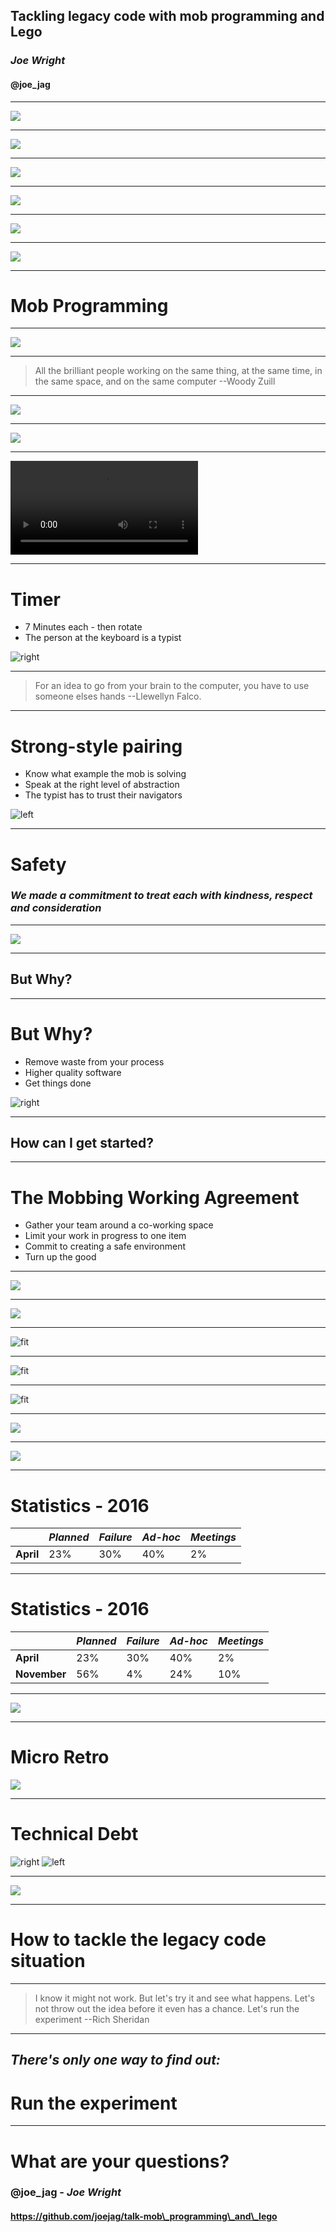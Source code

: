 ## Tackling legacy code with mob programming and Lego

### *Joe Wright*
#### __@joe_jag__

---

![](images/glasgow.jpg)

---

![](images/car_sales.jpg)

---

![](images/too_much_work.jpg)

---

![](images/construction.jpg)

---

![](images/fix_car.jpg)

---

![](images/boat.jpg)

---

# Mob Programming

---

![](images/hands_raised.jpg)

---

> All the brilliant people working on the same thing, at the same time, in the same space, and on the same computer
--Woody Zuill

---

![](images/kim-jong-un-scary.jpg)

---

![](images/kim-jong-un-happy.jpg)

---

![](images/mob_hunter.mp4)

---

# Timer

* 7 Minutes each - then rotate
* The person at the keyboard is a typist

![right](images/stop-watch.png)

---

> For an idea to go from your brain to the computer, you have to use someone elses hands
--Llewellyn Falco.

---

# Strong-style pairing

* Know what example the mob is solving
* Speak at the right level of abstraction
* The typist has to trust their navigators

![left](images/arm_wrestle.jpg)

---

# Safety

### *We made a commitment to treat each with kindness, respect and consideration*

---

![](images/ideal_size.jpg)

---

## But Why?

---

# But Why?

* Remove waste from your process
* Higher quality software
* Get things done

![right](images/why.jpg)

---

## How can I get started?

---

# The Mobbing Working Agreement

* Gather your team around a co-working space
* Limit your work in progress to one item
* Commit to creating a safe environment
* Turn up the good

---

![](images/glasgow.jpg)

---

![](images/measure.jpg)

---

![fit](images/lego_1.png)

---

![fit](images/lego_2.png)

---

![fit](images/lego_3.png)

---

![](images/glasgow.jpg)

---

![](images/23.jpg)

---

# Statistics - 2016

|            | *Planned* | *Failure* | *Ad-hoc* | *Meetings* |
| ---        | ---     | ---     | ---    | ---      |
| __April__  | 23%     | 30%     | 40%    | 2%       |

---

# Statistics - 2016

|            | *Planned* | *Failure* | *Ad-hoc* | *Meetings* |
| ---        | ---     | ---     | ---    | ---      |
| __April__      | 23%     | 30%     | 40%    | 2%       |
| __November__   | 56%     | 4%      | 24%    | 10%      |

---

![](images/glasgow.jpg)

---

# Micro Retro

![](images/group_chat.jpg)

---

# Technical Debt

![right](images/lego_debt_front.jpg)
![left](images/lego_debt_green.jpg)

---

![](images/glasgow.jpg)

---

# How to tackle the legacy code situation

---

> I know it might not work. But let's try it and see what happens. Let's not throw out the idea before it even has a chance. Let's run the experiment
--Rich Sheridan

---

## *There's only one way to find out:*
# Run the experiment

---

# What are your questions?

### __@joe_jag__ - *Joe Wright*
#### https://github.com/joejag/talk-mob\_programming\_and\_lego
